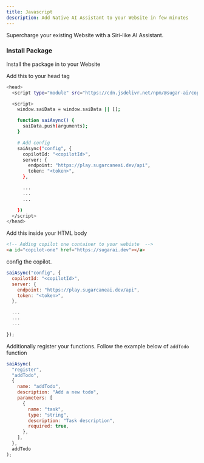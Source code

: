 ```yaml
---
title: Javascript
description: Add Native AI Assistant to your Website in few minutes
---
```


Supercharge your existing Website with a Siri-like AI Assistant.

### Install Package

Install the package in to your Website

Add this to your head tag

```bash
<head>
  <script type="module" src="https://cdn.jsdelivr.net/npm/@sugar-ai/copilot-one-js@^0.0.19/dist/js/copilot-one.min.js" async></script>

  <script>
    window.saiData = window.saiData || [];

    function saiAsync() {
      saiData.push(arguments);
    }

    # Add config
    saiAsync("config", {
      copilotId: "<copilotId>",
      server: {
        endpoint: "https://play.sugarcaneai.dev/api",
        token: "<token>",
      },

      ...
      ...
      ...

    })
  </script>
</head>
```

Add this inside your HTML body

```html
<!-- Adding copilot one container to your webiste  -->
<a id="copilot-one" href="https://sugarai.dev"></a>
```

config the copilot.

```js
saiAsync("config", {
  copilotId: "<copilotId>",
  server: {
    endpoint: "https://play.sugarcaneai.dev/api",
    token: "<token>",
  },

  ...
  ...
  ...

});
```

Additionally register your functions. Follow the example below of `addTodo` function

```js
saiAsync(
  "register",
  "addTodo",
  {
    name: "addTodo",
    description: "Add a new todo",
    parameters: [
      {
        name: "task",
        type: "string",
        description: "Task description",
        required: true,
      },
    ],
  },
  addTodo
);
```
